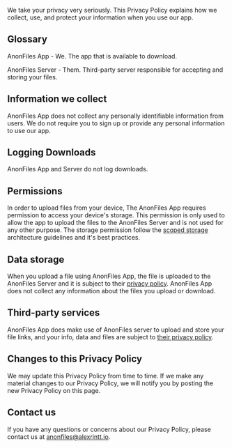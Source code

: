 
We take your privacy very seriously. This Privacy Policy explains how we collect, use, and protect your information when you use our app.

## Glossary

AnonFiles App - We. The app that is available to download.

AnonFiles Server - Them. Third-party server responsible for accepting and storing your files.

## Information we collect

AnonFiles App does not collect any personally identifiable information from users. We do not require you to sign up or provide any personal information to use our app.

## Logging Downloads

AnonFiles App and Server do not log downloads.

## Permissions

In order to upload files from your device, The AnonFiles App requires permission to access your device's storage. This permission is only used to allow the app to upload the files to the AnonFiles Server and is not used for any other purpose. The storage permission follow the [scoped storage](https://source.android.com/docs/core/storage/scoped) architecture guidelines and it's best practices.

## Data storage

When you upload a file using AnonFiles App, the file is uploaded to the AnonFiles Server and it is subject to their [privacy policy](https://anonfiles.com/terms). AnonFiles App does not collect any information about the files you upload or download.

## Third-party services

AnonFiles App does make use of AnonFiles server to upload and store your file links, and your info, data and files are subject to [their privacy policy](https://anonfiles.com/terms).

## Changes to this Privacy Policy

We may update this Privacy Policy from time to time. If we make any material changes to our Privacy Policy, we will notify you by posting the new Privacy Policy on this page.

## Contact us

If you have any questions or concerns about our Privacy Policy, please contact us at [anonfiles@alexrintt.io](mailto://anonfiles@alexrintt.io).
